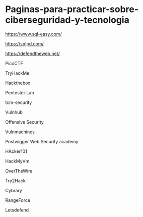 # Paginas-para-practicar-sobre-ciberseguridad-y-tecnologia

https://www.sql-easy.com/

https://sqlpd.com/

https://defendtheweb.net/

PicoCTF

TryHackMe

Hackthebox

Pentester Lab

tcm-security

Vulnhub

Offensive Security

Vulnmachines

Postwigger Web Security academy

HAcker101

HackMyVm

OverTheWire

Try2Hack

Cybrary

RangeForce

Letsdefend









